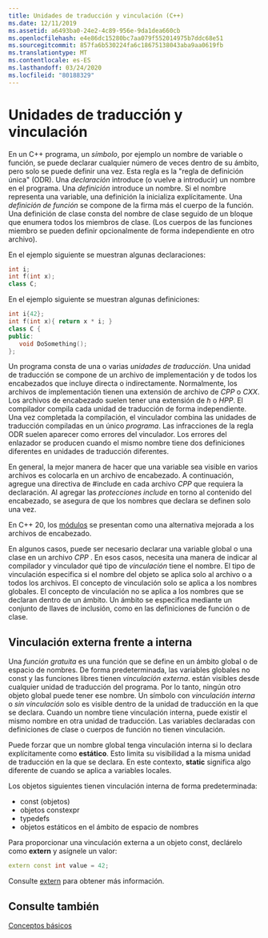 ```yaml
---
title: Unidades de traducción y vinculación (C++)
ms.date: 12/11/2019
ms.assetid: a6493ba0-24e2-4c89-956e-9da1dea660cb
ms.openlocfilehash: e4e86dc15280bc7aa079f552014975b7ddc68e51
ms.sourcegitcommit: 857fa6b530224fa6c18675138043aba9aa0619fb
ms.translationtype: MT
ms.contentlocale: es-ES
ms.lasthandoff: 03/24/2020
ms.locfileid: "80188329"
---
```

# <a name="translation-units-and-linkage"></a>Unidades de traducción y vinculación

En un C++ programa, un *símbolo*, por ejemplo un nombre de variable o función, se puede declarar cualquier número de veces dentro de su ámbito, pero solo se puede definir una vez. Esta regla es la "regla de definición única" (ODR). Una *declaración* introduce (o vuelve a introducir) un nombre en el programa. Una *definición* introduce un nombre. Si el nombre representa una variable, una definición la inicializa explícitamente. Una *definición de función* se compone de la firma más el cuerpo de la función. Una definición de clase consta del nombre de clase seguido de un bloque que enumera todos los miembros de clase. (Los cuerpos de las funciones miembro se pueden definir opcionalmente de forma independiente en otro archivo).

En el ejemplo siguiente se muestran algunas declaraciones:

```cpp
int i;
int f(int x);
class C;
```

En el ejemplo siguiente se muestran algunas definiciones:

```cpp
int i{42};
int f(int x){ return x * i; }
class C {
public:
   void DoSomething();
};
```

Un programa consta de una o varias *unidades de traducción*. Una unidad de traducción se compone de un archivo de implementación y de todos los encabezados que incluye directa o indirectamente. Normalmente, los archivos de implementación tienen una extensión de archivo de *CPP* o *CXX*. Los archivos de encabezado suelen tener una extensión de *h* o *HPP*. El compilador compila cada unidad de traducción de forma independiente. Una vez completada la compilación, el vinculador combina las unidades de traducción compiladas en un único *programa*. Las infracciones de la regla ODR suelen aparecer como errores del vinculador. Los errores del enlazador se producen cuando el mismo nombre tiene dos definiciones diferentes en unidades de traducción diferentes.

En general, la mejor manera de hacer que una variable sea visible en varios archivos es colocarla en un archivo de encabezado. A continuación, agregue una directiva de #include en cada archivo *CPP* que requiera la declaración. Al agregar las *protecciones include* en torno al contenido del encabezado, se asegura de que los nombres que declara se definen solo una vez.

En C++ 20, los [módulos](modules-cpp.md) se presentan como una alternativa mejorada a los archivos de encabezado.

En algunos casos, puede ser necesario declarar una variable global o una clase en un archivo *CPP* . En esos casos, necesita una manera de indicar al compilador y vinculador qué tipo de *vinculación* tiene el nombre. El tipo de vinculación especifica si el nombre del objeto se aplica solo al archivo o a todos los archivos. El concepto de vinculación solo se aplica a los nombres globales. El concepto de vinculación no se aplica a los nombres que se declaran dentro de un ámbito. Un ámbito se especifica mediante un conjunto de llaves de inclusión, como en las definiciones de función o de clase.

## <a name="external-vs-internal-linkage"></a>Vinculación externa frente a interna

Una *función gratuita* es una función que se define en un ámbito global o de espacio de nombres. De forma predeterminada, las variables globales no const y las funciones libres tienen *vinculación externa*. están visibles desde cualquier unidad de traducción del programa. Por lo tanto, ningún otro objeto global puede tener ese nombre. Un símbolo con *vinculación interna* o *sin vinculación* solo es visible dentro de la unidad de traducción en la que se declara. Cuando un nombre tiene vinculación interna, puede existir el mismo nombre en otra unidad de traducción. Las variables declaradas con definiciones de clase o cuerpos de función no tienen vinculación.

Puede forzar que un nombre global tenga vinculación interna si lo declara explícitamente como **estático**. Esto limita su visibilidad a la misma unidad de traducción en la que se declara. En este contexto, **static** significa algo diferente de cuando se aplica a variables locales.

Los objetos siguientes tienen vinculación interna de forma predeterminada:
- const (objetos)
- objetos constexpr
- typedefs
- objetos estáticos en el ámbito de espacio de nombres

Para proporcionar una vinculación externa a un objeto const, declárelo como **extern** y asígnele un valor:

```cpp
extern const int value = 42;
```

Consulte [extern](extern-cpp.md) para obtener más información.

## <a name="see-also"></a>Consulte también

[Conceptos básicos](../cpp/basic-concepts-cpp.md)
